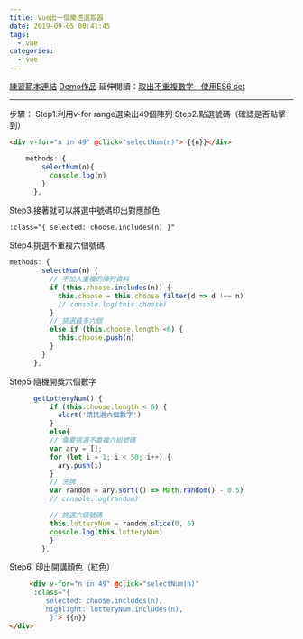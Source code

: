 ```yaml
---
title: Vue出一個樂透選取器
date: 2019-09-05 00:41:45
tags:
  - vue
categories:
  - vue
---
```

[練習範本連結](https://codepen.io/chunwen/pen/VwZrPzP)
[Demo作品](https://codepen.io/chunwen/pen/eYOegdo)
延伸閱讀：[取出不重複數字--使用ES6 set](https://blog.techbridge.cc/2017/02/11/javascript-data-structure-algorithm-set/)
<!-- more -->
- - - -
步驟：
Step1.利用v-for range選染出49個陣列
Step2.點選號碼（確認是否點擊到）
```html
<div v-for="n in 49" @click="selectNum(n)"> {{n}}</div>
```
```javascript
    methods: {
        selectNum(n){
          console.log(n)
        }
      },
```
Step3.接著就可以將選中號碼印出對應顏色
```htnl
:class="{ selected: choose.includes(n) }"
```
Step4.挑選不重複六個號碼
```javascript
methods: {
        selectNum(n) {
          // 不加入重複的陣列資料
          if (this.choose.includes(n)) {
            this.choose = this.choose.filter(d => d !== n)
            // console.log(this.choose)
          } 
          // 挑選最多六個
          else if (this.choose.length <6) {
            this.choose.push(n)
          }
        }
      },

```
Step5
隨機開獎六個數字
```javascript
      getLotteryNum() {
          if (this.choose.length < 6) {
            alert('請挑選六個數字')
          }
          else{
          // 需要挑選不重複六組號碼
          var ary = [];
          for (let i = 1; i < 50; i++) {
            ary.push(i)
          }
          // 洗牌
          var random = ary.sort(() => Math.random() - 0.5)
          // console.log(random)

          // 挑選六個號碼
          this.lotteryNum = random.slice(0, 6)
          console.log(this.lotteryNum)
          }
        },
```
Step6.
印出開講顏色（紅色）
```html
     <div v-for="n in 49" @click="selectNum(n)" 
      :class="{ 
         selected: choose.includes(n),
         highlight: lotteryNum.includes(n),
          }"> {{n}}
</div>
```





